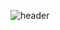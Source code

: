 ![header](https://capsule-render.vercel.app/api?type=waving&color=2679DCFF&section=header&text=Yujin's%20Github&height=205&fontSize=40&&fontColor=F7FAFFFF&&&fontAlignY=37&text=capsule_render&animation=fadeIn)

<!--
**causyj/causyj** is a ✨ _special_ ✨ repository because its `README.md` (this file) appears on your GitHub profile.

Here are some ideas to get you started:

- 🔭 I’m currently working on ...
- 🌱 I’m currently learning ...
- 👯 I’m looking to collaborate on ...
- 🤔 I’m looking for help with ...
- 💬 Ask me about ...
- 📫 How to reach me: ...
- 😄 Pronouns: ...
- ⚡ Fun fact: ...
-->
